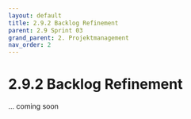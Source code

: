 ```yaml
---
layout: default
title: 2.9.2 Backlog Refinement
parent: 2.9 Sprint 03
grand_parent: 2. Projektmanagement
nav_order: 2
---
```


# 2.9.2 Backlog Refinement

... coming soon